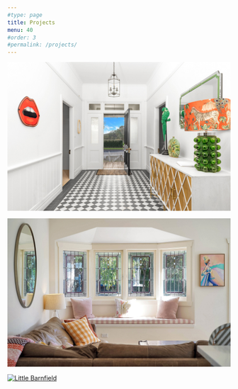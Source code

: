 ```yaml
---
#type: page
title: Projects
menu: 40
#order: 3
#permalink: /projects/
---
```


[![Ellary](/assets/images/Ellary/11-hero.jpg)](Ellary/)

[![Bluehouse](/assets/images/Bluehouse/01-hero.jpg)](Bluehouse/)

[![Little Barnfield](/assets/images/LittleBarnfield/08-hero.jpg)](LittleBarnfield/)